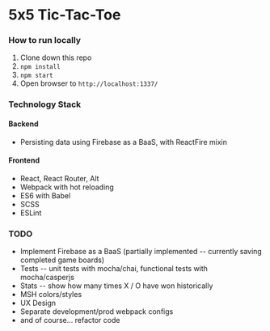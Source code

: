 # 5x5 Tic-Tac-Toe

### How to run locally

1. Clone down this repo
2. `npm install`
3. `npm start`
4. Open browser to `http://localhost:1337/`

### Technology Stack

#### Backend

- Persisting data using Firebase as a BaaS, with ReactFire mixin

#### Frontend

- React, React Router, Alt
- Webpack with hot reloading
- ES6 with Babel
- SCSS
- ESLint

### TODO
- Implement Firebase as a BaaS (partially implemented -- currently saving completed game boards)
- Tests -- unit tests with mocha/chai, functional tests with mocha/casperjs
- Stats -- show how many times X / O have won historically
- MSH colors/styles
- UX Design
- Separate development/prod webpack configs
- and of course... refactor code
